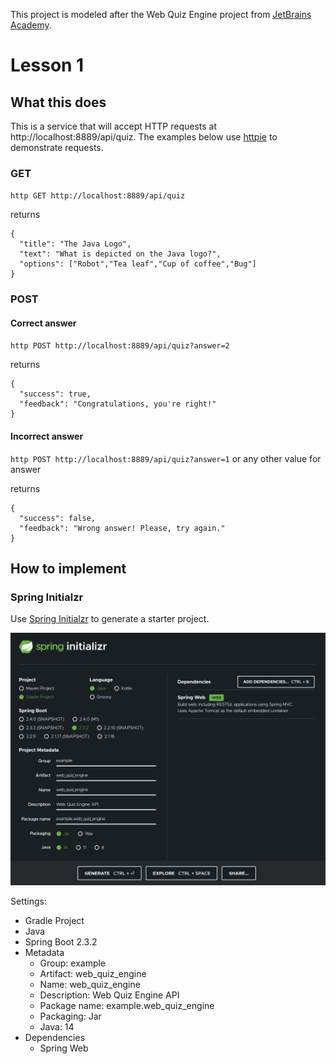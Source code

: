 This project is modeled after the Web Quiz Engine project from [JetBrains Academy](https://hyperskill.org/).

# Lesson 1

## What this does

This is a service that will accept HTTP requests at http://localhost:8889/api/quiz.
The examples below use [httpie](https://httpie.org/) to demonstrate requests.

### GET

`http GET http://localhost:8889/api/quiz`

returns

```
{
  "title": "The Java Logo",
  "text": "What is depicted on the Java logo?",
  "options": ["Robot","Tea leaf","Cup of coffee","Bug"]
}
```

### POST

#### Correct answer

`http POST http://localhost:8889/api/quiz?answer=2`

returns

```
{
  "success": true,
  "feedback": "Congratulations, you're right!"
}
```

#### Incorrect answer

`http POST http://localhost:8889/api/quiz?answer=1` or any other value for answer

returns

```
{
  "success": false,
  "feedback": "Wrong answer! Please, try again."
}
```

## How to implement

### Spring Initialzr

Use [Spring Initialzr](https://start.spring.io/) to generate a starter project.

![spring_initialzr_settings](README_assets/images/spring_initialzr.png)

Settings:

- Gradle Project
- Java
- Spring Boot 2.3.2
- Metadata
  - Group: example
  - Artifact: web_quiz_engine
  - Name: web_quiz_engine
  - Description: Web Quiz Engine API
  - Package name: example.web_quiz_engine
  - Packaging: Jar
  - Java: 14
- Dependencies
  - Spring Web

